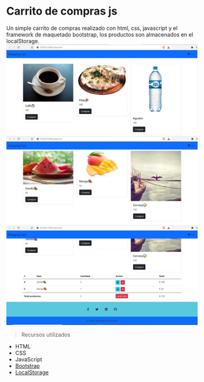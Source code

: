 ﻿# Carrito de compras js
Un simple carrito de compras realizado con html, css, javascript y el framework de maquetado bootstrap, los productos son almacenados en el localStorage.
![Alt Text](docs/img.jpg)
![Alt Text](docs/img2.jpg)
![Alt Text](docs/img3.jpg)

>Recursos utilizados
* HTML
* CSS
* JavaScript
* [Bootstrap](https://getbootstrap.com/)
* [LocalStorage](https://es.javascript.info/localstorage)


